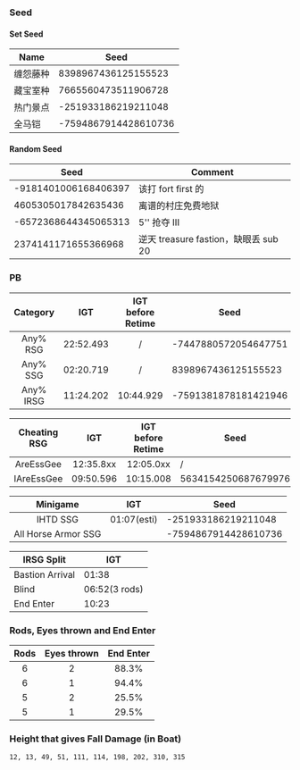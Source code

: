 ### Seed

#### Set Seed

| Name | Seed                 |
| ---- | -------------------- |
| 缠怨藤种 | 8398967436125155523  |
| 藏宝室种 | 7665560473511906728  |
| 热门景点 | -251933186219211048  |
| 全马铠  | -7594867914428610736 |

#### Random Seed

| Seed                 | Comment                        |
| -------------------- | ------------------------------ |
| -9181401006168406397 | 该打 fort first 的                |
| 4605305017842635436  | 离谱的村庄免费地狱                      |
| -6572368644345065313 | 5'' 抢夺 Ⅲ                       |
| 2374141171655366968  | 逆天 treasure fastion，缺眼丢 sub 20 |

### PB

| Category  |    IGT    | IGT before Retime | Seed                 |
| :-------: | :-------: | :---------------: | -------------------- |
| Any% RSG  | 22:52.493 |         /         | -7447880572054647751 |
| Any% SSG  | 02:20.719 |         /         | 8398967436125155523  |
| Any% IRSG | 11:24.202 |     10:44.929     | -7591381878181421946 |

| Cheating RSG |    IGT    | IGT before Retime | Seed                |
| :----------: | :-------: | :---------------: | ------------------- |
|  AreEssGee   | 12:35.8xx |     12:05.0xx     | /                   |
|  IAreEssGee  | 09:50.596 |     10:15.008     | 5634154250687679976 |

|      Minigame       |     IGT     | Seed                 |
| :-----------------: | :---------: | -------------------- |
|      IHTD SSG       | 01:07(esti) | -251933186219211048  |
| All Horse Armor SSG |             | -7594867914428610736 |

| IRSG Split      | IGT           |
| --------------- | ------------- |
| Bastion Arrival | 01:38         |
| Blind           | 06:52(3 rods) |
| End Enter       | 10:23         |

### Rods, Eyes thrown and End Enter

| Rods | Eyes thrown | End Enter |
| :--: | :---------: | :-------: |
|  6   |      2      |   88.3%   |
|  6   |      1      |   94.4%   |
|  5   |      2      |   25.5%   |
|  5   |      1      |   29.5%   |

### Height that gives Fall Damage (in Boat)

```text
12, 13, 49, 51, 111, 114, 198, 202, 310, 315
```